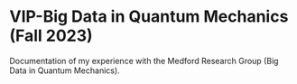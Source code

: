 # VIP-Big Data in Quantum Mechanics (Fall 2023)
Documentation of my experience with the Medford Research Group (Big Data in Quantum Mechanics). 
